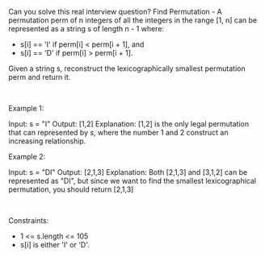 Can you solve this real interview question? Find Permutation - A permutation perm of n integers of all the integers in the range [1, n] can be represented as a string s of length n - 1 where:

 * s[i] == 'I' if perm[i] < perm[i + 1], and
 * s[i] == 'D' if perm[i] > perm[i + 1].

Given a string s, reconstruct the lexicographically smallest permutation perm and return it.

 

Example 1:


Input: s = "I"
Output: [1,2]
Explanation: [1,2] is the only legal permutation that can represented by s, where the number 1 and 2 construct an increasing relationship.


Example 2:


Input: s = "DI"
Output: [2,1,3]
Explanation: Both [2,1,3] and [3,1,2] can be represented as "DI", but since we want to find the smallest lexicographical permutation, you should return [2,1,3]


 

Constraints:

 * 1 <= s.length <= 105
 * s[i] is either 'I' or 'D'.